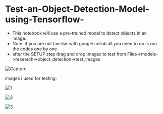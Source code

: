 # Test-an-Object-Detection-Model-using-Tensorflow-
* This notebook will use a pre-trained model to detect objects in an image.
* Note: if you are not familiar with google collab all you need to do is run the codes one by one
* after the SETUP step drag and drop images to test from Files->models->research->object_detection->test_images

![Capture](https://user-images.githubusercontent.com/67188835/89120480-4cc45a00-d4bf-11ea-8116-cc26671ca1b1.PNG)


images i used for testing:

![1](https://user-images.githubusercontent.com/67188835/89120409-c9a30400-d4be-11ea-93f3-4be57a4b27ad.png)

![2](https://user-images.githubusercontent.com/67188835/89120418-d9bae380-d4be-11ea-91a4-a52915ec2f61.png)

![3](https://user-images.githubusercontent.com/67188835/89120424-e808ff80-d4be-11ea-8533-3041359a378a.png)
